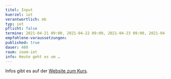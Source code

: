 ```yaml
---
titel: Input
kuerzel: iot
verantwortlich: mb
typ: iot
pflicht: false
termine: 2021-04-21 09:00, 2021-04-22 09:00, 2021-04-23 09:00, 2021-04-26 09:00, 2021-04-28 09:00, 2021-04-29 09:00, 2021-04-30 09:00, 2021-05-03 09:00, 2021-05-05 09:00, 2021-05-06 09:00, 2021-05-07 09:00, 2021-05-10 09:00, 2021-05-12 09:00, 2021-05-14 09:00
empfohlene-voraussetzungen: 
published: true
dauer: 480
raum: zoom-iot
info: Heute geht es um …
---
```


Infos gibt es auf der [Website zum Kurs](https://moxd.io/iot2020).
